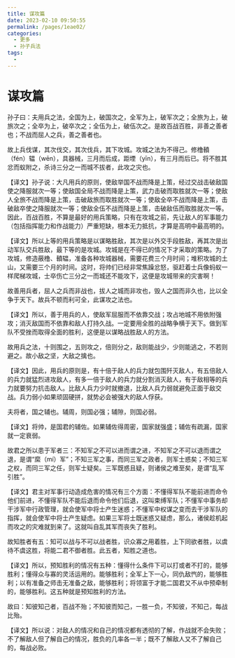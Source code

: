 ```yaml
---
title: 谋攻篇
date: 2023-02-10 09:50:55
permalink: /pages/1eae02/
categories:
  - 更多
  - 孙子兵法
tags:
  - 
---
```


# 谋攻篇

孙子曰：夫用兵之法，全国为上，破国次之，全军为上，破军次之；全旅为上，破旅次之；全卒为上，破卒次之；全伍为上，破伍次之。是故百战百胜，非善之善者也；不战而屈人之兵，善之善者也。

故上兵伐谋，其次伐交，其次伐兵，其下攻城。攻城之法为不得己。修橹轒（fén）辒（wēn），具器械，三月而后成，距堙（yīn），有三月而后已。将不胜其忿而蚁附之，杀诗三分之一而城不拔者，此攻之灾也。

<!-- more -->

【译文】孙子说：大凡用兵的原则，使敌举国不战而降是上策，经过交战击破敌国使之降服就次一等；使敌国全局不战而降是上策，武力击破而取胜就次一等；使敌人全旅不战而降是上策，击破敌旅而取胜就次一等；使敌全卒不战而降是上策，击破敌卒使之降服就次一等；使敌全伍不战而降是上策，击破敌伍而取胜就次一等。因此，百战百胜，不算是最好的用兵策略，只有在攻城之前，先让敌人的军事能力（包括指挥能力和作战能力）严重短缺，根本无力抵抗，才算是高明中最高明的。

【译文】所以上等的用兵策略是以谋略胜敌，其次是以外交手段胜敌，再其次是出动军队交兵胜敌，最下等的是攻城。攻城是在不得已的情况下才采取的策略。为了攻城，修造蔽橹、轒辒，准备各种攻城器械，需要花费三个月时间；堆积攻城的土山，又需要三个月的时间。这时，将帅们已经非常焦躁忿怒，驱赶着士兵像蚂蚁一样爬梯攻城，士卒伤亡三分之一而城还不能攻下，这便是攻城带来的灾害啊！

故善用兵者，屈人之兵而非战也，拔人之城而非攻也，毁人之国而非久也，比以全争于天下。故兵不顿而利可全，此谋攻之法也。

【译文】所以，善于用兵的人，使敌军屈服而不依靠交战；攻占地城不用依附强攻；消灭敌国而不依靠和敌人打持久战。一定要用全胜的战略争横于天下。做到军队不受挫而取得全面的胜利，这便是以谋略战胜敌人的方法。

故用兵之法，十则围之，五则攻之，倍则分之，敌则能战少，少则能逃之，不若则避之。故小敌之坚，大敌之擒也。

【译文】因此，用兵的原则是，有十倍于敌人的兵力就包围歼灭敌人，有五倍敌人的兵力就猛烈进攻敌人，有多一倍于敌人的兵力就分割消灭敌人，有于敌相等的兵力就要努力抗击敌人。比敌人兵力少时就撤退，比敌人兵力弱就避免正面于敌交战。兵力弱小如果顽固硬拼，就势必会被强大的敌人俘获。

夫将者，国之辅也。辅周，则国必强；辅隙，则国必弱。

【译文】将帅，是国君的辅佐。如果辅佐得周密，国家就强盛；辅佐有疏漏，国家就一定衰弱。

故君之所以患于军者三：不知军之不可以进而谓之进，不知军之不可以退而谓之退，是谓“縻（mí）军”；不知三军之事，而同三军之政者，则军士惑矣；不知三军之权，而同三军之任，则军士疑矣。三军既惑且疑，则诸侯之难至矣，是谓“乱军引胜”。

【译文】君主对军事行动造成危害的情况有三个方面：不懂得军队不能前进而命令他们前进，不懂得军队不能后退而命令他们后退，这叫束缚军队；不懂军中事务却干涉军中行政管理，就会使军中将士产生迷惑；不懂军中权谋之变而去干涉军队的指挥，就会使军中将士产生疑虑。如果三军将士既迷惑又疑虑，那么，诸侯趁机起而攻之的灾难就到来了。这就叫自乱其军而丧失了胜利。

故知胜者有五：知可以战与不可以战者胜，识众寡之用着胜，上下同欲者胜，以虞待不虞这胜，将能二君不御者胜。此五者，知胜之道也。

【译文】所以，预知胜利的情况有五种：懂得什么条件下可以打或者不打的，能够胜利；懂得众与寡的灵活运用的。能够胜利；全军上下一心，同仇敌忾的，能够胜利；以有准备之师击无准备之敌，能够胜利；将领富于才能二国君又不从中预牵制的，能够胜利。这五种就是预知胜利的方法。

故曰：知彼知己者，百战不殆；不知彼而知己，一胜一负，不知彼，不知己，每战比殆。

【译文】所以说：对敌人的情况和自己的情况都有透彻的了解，作战就不会失败；不了解敌人但了解自己的情况，胜负的几率各一半；既不了解敌人又不了解自己的，每战必败。